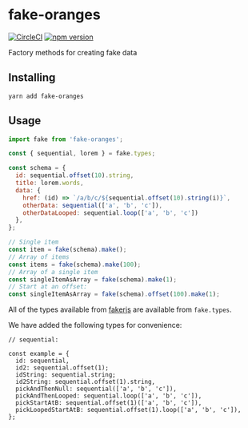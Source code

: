 # fake-oranges

[![CircleCI](https://circleci.com/gh/MemosaApp/fake-oranges.svg?style=svg)](https://circleci.com/gh/MemosaApp/fake-oranges) [![npm version](https://badge.fury.io/js/fake-oranges.svg)](https://badge.fury.io/js/fake-oranges)

Factory methods for creating fake data

## Installing

```
yarn add fake-oranges
```

## Usage

```js
import fake from 'fake-oranges';

const { sequential, lorem } = fake.types;

const schema = {
  id: sequential.offset(10).string,
  title: lorem.words,
  data: {
    href: (id) => `/a/b/c/${sequential.offset(10).string(i)}`,
    otherData: sequential(['a', 'b', 'c']),
    otherDataLooped: sequential.loop(['a', 'b', 'c'])
  },
};

// Single item
const item = fake(schema).make();
// Array of items
const items = fake(schema).make(100);
// Array of a single item
const singleItemAsArray = fake(schema).make(1);
// Start at an offset:
const singleItemAsArray = fake(schema).offset(100).make(1);
```

All of the types available from [fakerjs](https://github.com/marak/Faker.js/) are
available from `fake.types`.

We have added the following types for convenience:

```
// sequential:

const example = {
  id: sequential,
  id2: sequential.offset(1);
  idString: sequential.string;
  id2String: sequential.offset(1).string,
  pickAndThenNull: sequential(['a', 'b', 'c']),
  pickAndThenLooped: sequential.loop(['a', 'b', 'c']),
  pickStartAtB: sequential.offset(1)(['a', 'b', 'c']),
  pickLoopedStartAtB: sequential.offset(1).loop(['a', 'b', 'c']),
};
```
